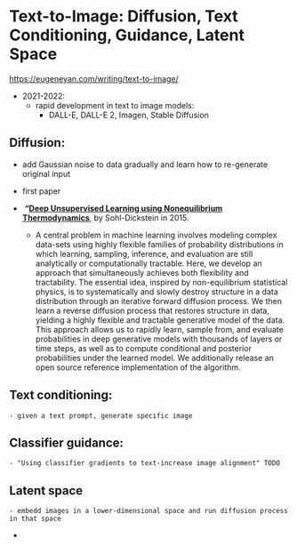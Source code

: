 # Text-to-Image: Diffusion, Text Conditioning, Guidance, Latent Space

https://eugeneyan.com/writing/text-to-image/

- 2021-2022:
	- rapid development in text to image models:
		- DALL-E, DALL-E 2, Imagen, Stable Diffusion
## **Diffusion**: 
- add Gaussian noise to data gradually and learn how to re-generate original input

- first paper
-  **“[Deep Unsupervised Learning using Nonequilibrium Thermodynamics](https://arxiv.org/abs/1503.03585)**, by Sohl-Dickstein in 2015.
	- A central problem in machine learning involves modeling complex data-sets using highly flexible families of probability distributions in which learning, sampling, inference, and evaluation are still analytically or computationally tractable. Here, we develop an approach that simultaneously achieves both flexibility and tractability. The essential idea, inspired by non-equilibrium statistical physics, is to systematically and slowly destroy structure in a data distribution through an iterative forward diffusion process. We then learn a reverse diffusion process that restores structure in data, yielding a highly flexible and tractable generative model of the data. This approach allows us to rapidly learn, sample from, and evaluate probabilities in deep generative models with thousands of layers or time steps, as well as to compute conditional and posterior probabilities under the learned model. We additionally release an open source reference implementation of the algorithm.


## **Text conditioning**: 
	- given a text prompt, generate specific image

## **Classifier guidance**: 
	- "Using classifier gradients to text-increase image alignment" TODO

## **Latent space** 
	- embedd images in a lower-dimensional space and run diffusion process in that space

-
